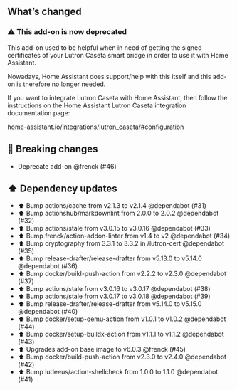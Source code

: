 ## What’s changed

### ⚠️  This add-on is now deprecated

This add-on used to be helpful when in need of getting the signed certificates
of your Lutron Caseta smart bridge in order to use it with Home Assistant.

Nowadays, Home Assistant does support/help with this itself and this add-on
is therefore no longer needed.

If you want to integrate Lutron Caseta with Home Assistant, then follow
the instructions on the Home Assistant Lutron Caseta integration documentation
page:

home-assistant.io/integrations/lutron_caseta/#configuration

## 🚨 Breaking changes

- Deprecate add-on @frenck (#46)

## ⬆️ Dependency updates

- ⬆️ Bump actions/cache from v2.1.3 to v2.1.4 @dependabot (#31)
- ⬆️ Bump actionshub/markdownlint from 2.0.0 to 2.0.2 @dependabot (#32)
- ⬆️ Bump actions/stale from v3.0.15 to v3.0.16 @dependabot (#33)
- ⬆️ Bump frenck/action-addon-linter from v1.4 to v2 @dependabot (#34)
- ⬆️ Bump cryptography from 3.3.1 to 3.3.2 in /lutron-cert @dependabot (#35)
- ⬆️ Bump release-drafter/release-drafter from v5.13.0 to v5.14.0 @dependabot (#36)
- ⬆️ Bump docker/build-push-action from v2.2.2 to v2.3.0 @dependabot (#37)
- ⬆️ Bump actions/stale from v3.0.16 to v3.0.17 @dependabot (#38)
- ⬆️ Bump actions/stale from v3.0.17 to v3.0.18 @dependabot (#39)
- ⬆️ Bump release-drafter/release-drafter from v5.14.0 to v5.15.0 @dependabot (#40)
- ⬆️ Bump docker/setup-qemu-action from v1.0.1 to v1.0.2 @dependabot (#44)
- ⬆️ Bump docker/setup-buildx-action from v1.1.1 to v1.1.2 @dependabot (#43)
- ⬆️ Upgrades add-on base image to v6.0.3 @frenck (#45)
- ⬆️ Bump docker/build-push-action from v2.3.0 to v2.4.0 @dependabot (#42)
- ⬆️ Bump ludeeus/action-shellcheck from 1.0.0 to 1.1.0 @dependabot (#41)
